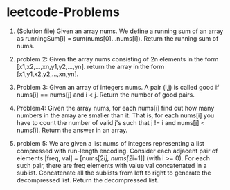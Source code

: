 # leetcode-Problems
1. (Solution file) Given an array nums. We define a running sum of an array as runningSum[i] = sum(nums[0]…nums[i]).
    Return the running sum of nums.
    
  2. problem 2: Given the array nums consisting of 2n elements in the form [x1,x2,...,xn,y1,y2,...,yn].
    return the array in the form [x1,y1,x2,y2,...,xn,yn].
    
  3.  Problem 3: Given an array of integers nums. A pair (i,j) is called good if nums[i] == nums[j] and i < j. Return the number of good pairs.
  
  4. Problem4: Given the array nums, for each nums[i] find out how many numbers in the array are smaller than it. That is, for each nums[i] you have to count the number of valid j's such that j != i and nums[j] < nums[i]. Return the answer in an array.


5. problem 5: We are given a list nums of integers representing a list compressed with run-length encoding.
Consider each adjacent pair of elements [freq, val] = [nums[2*i], nums[2*i+1]] (with i >= 0).  For each such pair, there are freq elements with value val concatenated in a sublist. Concatenate all the sublists from left to right to generate the decompressed list.
Return the decompressed list.
